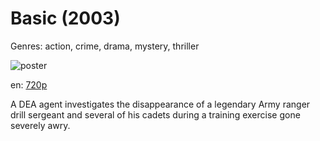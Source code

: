 # Basic (2003)

Genres: action, crime, drama, mystery, thriller

![poster](http://image.tmdb.org/t/p/w500/9Q2SBtfA3pceh5rjB8CfQImY78H.jpg)

en:
  [720p](magnet:?xt=urn:btih:02F561D2EEECB42CCEAAEB98322B0F60F040C44F&tr=udp://glotorrents.pw:6969/announce&tr=udp://tracker.opentrackr.org:1337/announce&tr=udp://torrent.gresille.org:80/announce&tr=udp://tracker.openbittorrent.com:80&tr=udp://tracker.coppersurfer.tk:6969&tr=udp://tracker.leechers-paradise.org:6969&tr=udp://p4p.arenabg.ch:1337&tr=udp://tracker.internetwarriors.net:1337)
  


A DEA agent investigates the disappearance of a legendary Army ranger drill sergeant and several of his cadets during a training exercise gone severely awry.